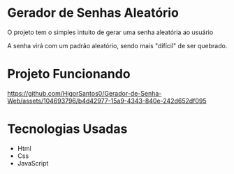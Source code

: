 # Gerador de Senhas Aleatório

O projeto tem o simples intuito de gerar uma senha aleatória ao usuário

A senha virá com um padrão aleatório, sendo mais "difícil" de ser quebrado.


# Projeto Funcionando

https://github.com/HigorSantos0/Gerador-de-Senha-Web/assets/104693796/b4d42977-15a9-4343-840e-242d652df095

# Tecnologias Usadas

- Html
- Css
- JavaScript

